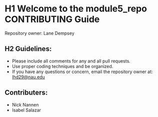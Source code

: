 # H1 Welcome to the module5_repo CONTRIBUTING Guide
Repository owner: Lane Dempsey

## H2 Guidelines:
* Please include all comments for any and all pull requests. 
* Use proper coding techniques and be organized. 
* If you have any questions or concern, email the repository owner at: lhd29@nau.edu

## Contributers:
* Nick Nannen
* Isabel Salazar
